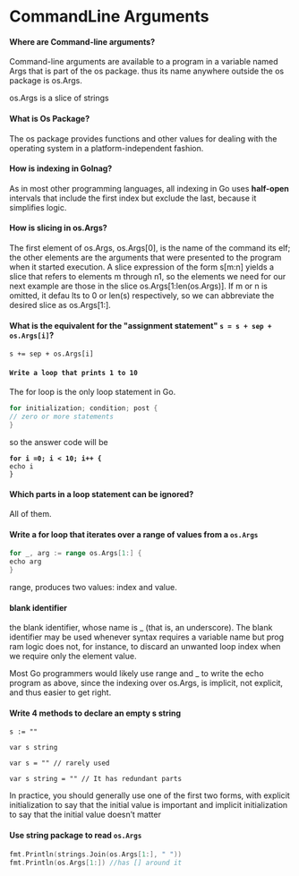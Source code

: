 # CommandLine Arguments

#### Where are Command-line arguments?

Command-line arguments are available to a program in a variable named Args that is part of the os package. thus its name anywhere outside the os package is os.Args.

os.Args is a slice of strings

#### What is Os Package?

The os package provides functions and other values for dealing with the operating system in a platform-independent fashion.

#### How is indexing in Golnag?

As in most other programming languages, all indexing in Go uses **half-open** intervals that include the first index but exclude the last, because it simplifies logic.&#x20;

#### How is slicing in os.Args?

The first element of os.Args, os.Args\[0], is the name of the command its elf; the other elements are the arguments that were presented to the program when it started execution. A slice expression of the form s\[m:n] yields a slice that refers to elements m through n1, so the elements we need for our next example are those in the slice os.Args\[1:len(os.Args)]. If m or n is omitted, it defau lts to 0 or len(s) respectively, so we can abbreviate the desired slice as os.Args\[1:].

#### What is the equivalent for the "assignment statement" `s = s + sep + os.Args[i]`?

&#x20;`s += sep + os.Args[i]`

#### `Write a loop that prints 1 to 10`

The for loop is the only loop statement in Go.

```go
for initialization; condition; post {
// zero or more statements
} 
```

so the answer code will be

<pre class="language-go"><code class="lang-go"><strong>for i =0; i &#x3C; 10; i++ { 
</strong>echo i 
}
</code></pre>

#### Which parts in a loop statement can be ignored?

All of them.

#### Write a for loop that iterates over a range of values from a `os.Args`

```go
for _, arg := range os.Args[1:] {
echo arg 
}
```

range, produces two values: index and value.&#x20;

#### blank identifier

the blank identifier, whose name is \_ (that is, an underscore). The blank identifier may be used whenever syntax requires a variable name but prog ram logic does not, for instance, to discard an unwanted loop index when we require only the element value.&#x20;

Most Go programmers would likely use range and \_ to write the echo program as above, since the indexing over os.Args, is implicit, not explicit, and thus easier to get right.

#### Write 4 methods to declare an empty s string

`s := ""`&#x20;

`var s string`&#x20;

`var s = "" // rarely used`

`var s string = "" // It has redundant parts`

In practice, you should generally use one of the first two forms, with explicit initialization to say that the initial value is important and implicit initialization to say that the initial value doesn’t matter

#### Use string package to read `os.Args`

```go
fmt.Println(strings.Join(os.Args[1:], " "))
fmt.Println(os.Args[1:]) //has [] around it
```



